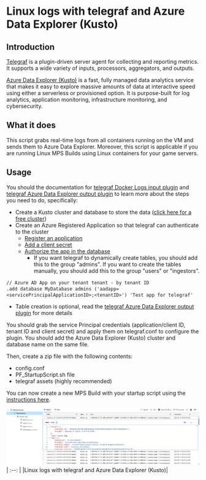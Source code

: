 # Linux logs with telegraf and Azure Data Explorer (Kusto)

## Introduction

[Telegraf](https://github.com/influxdata/telegraf) is a plugin-driven server agent for collecting and reporting metrics. It supports a wide variety of inputs, processors, aggregators, and outputs.

[Azure Data Explorer (Kusto)](https://azure.microsoft.com/en-us/products/data-explorer/) is a fast, fully managed data analytics service that makes it easy to explore massive amounts of data at interactive speed using either a serverless or provisioned option. It is purpose-built for log analytics, application monitoring, infrastructure monitoring, and cybersecurity.

## What it does

This script grabs real-time logs from all containers running on the VM and sends them to Azure Data Explorer. Moreover, this script is applicable if you are running Linux MPS Builds using Linux containers for your game servers.

## Usage

You should the documentation for [telegraf Docker Logs input plugin](https://github.com/influxdata/telegraf/blob/master/plugins/inputs/docker_log/README.md) and [telegraf Azure Data Explorer output plugin](https://github.com/influxdata/telegraf/tree/master/plugins/outputs/azure_data_explorer) to learn more about the steps you need to do, specifically:

- Create a Kusto cluster and database to store the data ([click here for a free cluster](https://dataexplorer.azure.com/freecluster))
- Create an Azure Registered Application so that telegraf can authenticate to the cluster
  - [Register an application](https://docs.microsoft.com/en-us/azure/active-directory/develop/quickstart-register-app#register-an-application)
  - [Add a client secret](https://docs.microsoft.com/en-us/azure/active-directory/develop/quickstart-register-app#add-a-client-secret)
  - [Authorize the app in the database](https://docs.microsoft.com/en-us/azure/data-explorer/kusto/management/access-control/principals-and-identity-providers#azure-ad-tenants)
    - If you want telegraf to dynamically create tables, you should add this to the group "admins". If you want to create the tables manually, you should add this to the group "users" or "ingestors".

```kql
// Azure AD App on your tenant tenant - by tenant ID
.add database MyDatabase admins ('aadapp=<servicePrincipalApplicationID>;<tenantID>') 'Test app for telegraf'
```

- Table creation is optional, read the [telegraf Azure Data Explorer output plugin](https://github.com/influxdata/telegraf/tree/master/plugins/outputs/azure_data_explorer) for more details

You should grab the service Principal credentials (application/client ID, tenant ID and client secret) and apply them on telegraf.conf to configure the plugin. You should add the Azure Data Explorer (Kusto) cluster and database name on the same file.

Then, create a zip file with the following contents:

- config.conf
- PF_StartupScript.sh file
- telegraf assets (highly recommended)

You can now create a new MPS Build with your startup script using the [instructions here](https://learn.microsoft.com/en-us/gaming/playfab/features/multiplayer/servers/vmstartupscript).

![Linux logs with telegraf and Azure Data Explorer (Kusto)](../media/linux_logs_telegraf_kusto.png)
| :--: |
|Linux logs with telegraf and Azure Data Explorer (Kusto)|
